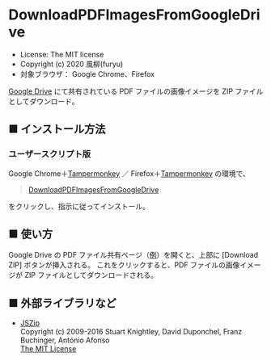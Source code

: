 DownloadPDFImagesFromGoogleDrive
================================

- License: The MIT license  
- Copyright (c) 2020 風柳(furyu)  
- 対象ブラウザ： Google Chrome、Firefox

[Google Drive](https://drive.google.com/) にて共有されている PDF ファイルの画像イメージを ZIP ファイルとしてダウンロード。  


■ インストール方法 
---
### ユーザースクリプト版
Google Chrome＋[Tampermonkey](https://chrome.google.com/webstore/detail/tampermonkey/dhdgffkkebhmkfjojejmpbldmpobfkfo?hl=ja) ／ Firefox＋[Tampermonkey](https://addons.mozilla.org/ja/firefox/addon/tampermonkey/) の環境で、  

> [DownloadPDFImagesFromGoogleDrive](https://furyutei.github.io/DownloadPDFImagesFromGoogleDrive/src/js/content.user.js)  
                                
をクリックし、指示に従ってインストール。  


■ 使い方
---
Google Drive の PDF ファイル共有ページ（[例](https://drive.google.com/open?id=1rYyvQGFRqLlLdQ5nUh1U8Ubx-DPEXMfV)）を開くと、上部に [Download ZIP] ボタンが挿入される。 
これをクリックすると、PDF ファイルの画像イメージが ZIP ファイルとしてダウンロードされる。  


■ 外部ライブラリなど
---
- [JSZip](https://stuk.github.io/jszip/)  
    Copyright (c) 2009-2016 Stuart Knightley, David Duponchel, Franz Buchinger, António Afonso  
    [The MIT License](https://github.com/Stuk/jszip/blob/master/LICENSE.markdown)  
